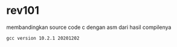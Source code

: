 # rev101
membandingkan source code c dengan asm dari hasil compilenya

`gcc version 10.2.1 20201202`
